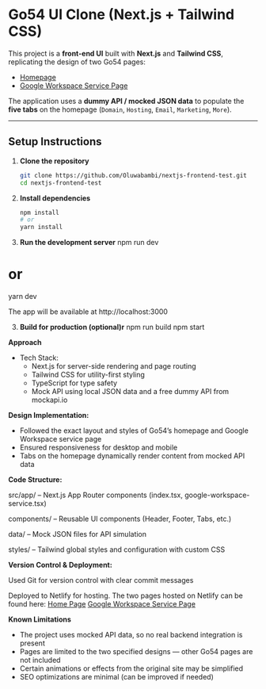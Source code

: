 # Go54 UI Clone (Next.js + Tailwind CSS)

This project is a **front-end UI** built with **Next.js** and **Tailwind CSS**, replicating the design of two Go54 pages:
- [Homepage](https://go54.com/)
- [Google Workspace Service Page](https://go54.com/google-workspace-service)

The application uses a **dummy API / mocked JSON data** to populate the **five tabs** on the homepage (`Domain`, `Hosting`, `Email`, `Marketing`, `More`).

---

## Setup Instructions

1. **Clone the repository**
   ```bash
   git clone https://github.com/Oluwabambi/nextjs-frontend-test.git
   cd nextjs-frontend-test

2. **Install dependencies**
    ```bash
    npm install
    # or
    yarn install

3. **Run the development server**
npm run dev
# or
yarn dev

The app will be available at http://localhost:3000

3. **Build for production (optional)r**
npm run build
npm start

**Approach**
- Tech Stack:
    - Next.js for server-side rendering and page routing
    - Tailwind CSS for utility-first styling
    - TypeScript for type safety
    - Mock API using local JSON data and a free dummy API from mockapi.io

**Design Implementation:**
- Followed the exact layout and styles of Go54’s homepage and Google Workspace service page
- Ensured responsiveness for desktop and mobile
- Tabs on the homepage dynamically render content from mocked API data

**Code Structure:**

src/app/ – Next.js App Router components (index.tsx, google-workspace-service.tsx)

components/ – Reusable UI components (Header, Footer, Tabs, etc.)

data/ – Mock JSON files for API simulation

styles/ – Tailwind global styles and configuration with custom CSS

**Version Control & Deployment:**

Used Git for version control with clear commit messages

Deployed to Netlify for hosting. The two pages hosted on Netlify can be found here:
[Home Page](https://nextjs-assessment.netlify.app/)
[Google Workspace Service Page](https://nextjs-assessment.netlify.app/google-workspace-service)

**Known Limitations**
- The project uses mocked API data, so no real backend integration is present
- Pages are limited to the two specified designs — other Go54 pages are not included
- Certain animations or effects from the original site may be simplified
- SEO optimizations are minimal (can be improved if needed)
